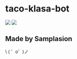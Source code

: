 taco-klasa-bot
=========================

[![](https://travis-ci.org/Samplasion/taco-klasa-bot.svg?branch=glitch)](https://travis-ci.org/Samplasion/taco-klasa-bot#)
[![](https://discordapp.com/api/guilds/410854239020253195/embed.png)](https://discord.gg/XdPUzbv)


Made by Samplasion
------------------

\ ( ゜o゜)ノ
